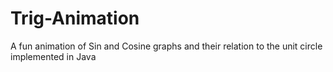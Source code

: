 # Trig-Animation
A fun animation of Sin and Cosine graphs and their relation to the unit circle implemented in Java
